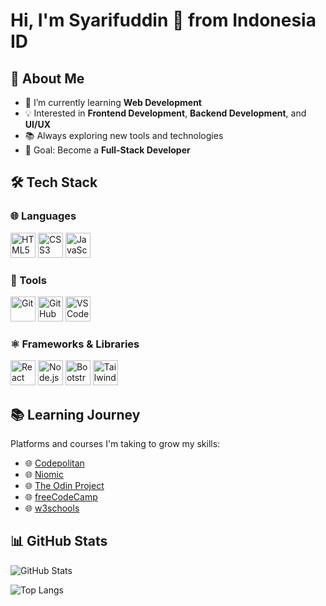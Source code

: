 # Hi, I'm Syarifuddin 👋 from Indonesia ID

## 🚀 About Me
- 🌱 I’m currently learning **Web Development**
- 💡 Interested in **Frontend Development**, **Backend Development**, and **UI/UX**
- 📚 Always exploring new tools and technologies
- 🎯 Goal: Become a **Full-Stack Developer**

## 🛠️ Tech Stack
### 🌐 Languages
<p>
  <img src="https://cdn.jsdelivr.net/gh/devicons/devicon/icons/html5/html5-original.svg" alt="HTML5" width="40" height="40"/>
  <img src="https://cdn.jsdelivr.net/gh/devicons/devicon/icons/css3/css3-original.svg" alt="CSS3" width="40" height="40"/>
  <img src="https://cdn.jsdelivr.net/gh/devicons/devicon/icons/javascript/javascript-original.svg" alt="JavaScript" width="40" height="40"/>
</p>

### 🔧 Tools
<p>
  <img src="https://cdn.jsdelivr.net/gh/devicons/devicon/icons/git/git-original.svg" alt="Git" width="40" height="40"/>
  <img src="https://cdn.jsdelivr.net/gh/devicons/devicon/icons/github/github-original.svg" alt="GitHub" width="40" height="40"/>
  <img src="https://cdn.jsdelivr.net/gh/devicons/devicon/icons/vscode/vscode-original.svg" alt="VS Code" width="40" height="40"/>
</p>

### ⚛️ Frameworks & Libraries
<p>
  <img src="https://cdn.jsdelivr.net/gh/devicons/devicon/icons/react/react-original.svg" alt="React" width="40" height="40"/>
  <img src="https://cdn.jsdelivr.net/gh/devicons/devicon/icons/nodejs/nodejs-original.svg" alt="Node.js" width="40" height="40"/>
  <img src="https://cdn.jsdelivr.net/gh/devicons/devicon/icons/bootstrap/bootstrap-original.svg" alt="Bootstrap" width="40" height="40"/>
  <img src="https://cdn.jsdelivr.net/gh/devicons/devicon/icons/tailwindcss/tailwindcss-original.svg" alt="TailwindCSS" width="40" height="40"/>
</p>  

## 📚 Learning Journey
Platforms and courses I'm taking to grow my skills:
- 🌐 <a href="https://www.codepolitan.com/" target="_blank">Codepolitan</a>  
- 🌐 <a href="https://niomic.id/" target="_blank">Niomic</a>  
- 🌐 <a href="https://www.theodinproject.com/" target="_blank">The Odin Project</a>
- 🌐 <a href="https://www.freecodecamp.org/" target="_blank">freeCodeCamp</a>
- 🌐 <a href="https://www.w3schools.com/" target="_blank">w3schools</a>

## 📊 GitHub Stats
![GitHub Stats](https://github-readme-stats.vercel.app/api?username=cmesyarif&show_icons=true&theme=tokyonight)

![Top Langs](https://github-readme-stats.vercel.app/api/top-langs/?username=cmesyarif&layout=compact&theme=tokyonight)

<!--
**cmesyarif/cmesyarif** is a ✨ _special_ ✨ repository because its `README.md` (this file) appears on your GitHub profile.

Here are some ideas to get you started:

- 🔭 I’m currently working on ...
- 🌱 I’m currently learning ...
- 👯 I’m looking to collaborate on ...
- 🤔 I’m looking for help with ...
- 💬 Ask me about ...
- 📫 How to reach me: ...
- 😄 Pronouns: ...
- ⚡ Fun fact: ...
-->
